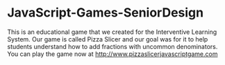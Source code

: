 # JavaScript-Games-SeniorDesign

This is an educational game that we created for the Interventive Learning System. Our game is called Pizza Slicer and our goal was for it to help students understand how to add fractions with uncommon denominators. You can play the game now at http://www.pizzaslicerjavascriptgame.com
